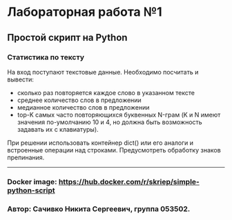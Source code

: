 # Лабораторная работа №1

## Простой скрипт на Python

### Статистика по тексту

На вход поступают текстовые данные. Необходимо
посчитать и вывести:
- сколько раз повторяется каждое слово в указанном тексте
- среднее количество слов в предложении
- медианное количество слов в предложении
- top-K самых часто повторяющихся буквенных N-грам (K и N имеют значения по-умолчанию 10 и 4, но должна быть возможность задавать их с клавиатуры).

При решении использовать контейнер dict() или его аналоги и встроенные
операции над строками. Предусмотреть обработку знаков препинания.

___

### Docker image: https://hub.docker.com/r/skriep/simple-python-script

### Автор: Сачивко Никита Сергеевич, группа 053502.
